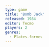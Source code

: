```yaml
---
type: game
title: 'Bomb Jack'
released: 1984
editor: Tecmo
players: 2
genres:
  - Plates-formes
---
```

